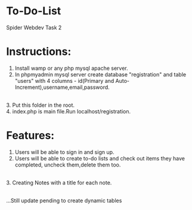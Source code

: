 # To-Do-List
Spider Webdev Task 2

# Instructions:
1. Install wamp or any php mysql apache server.
2. In phpmyadmin mysql server create database "registration" and table "users" with 4 columns - id(Primary and Auto-Increment),username,email,password.
<br>
3. Put this folder in the root.
<br>
4. index.php is main file.Run localhost/registration.
<br>

# Features:
1. Users will be able to sign in and sign up.
2. Users will be able to create to-do lists and check out items they have completed, uncheck them,delete them too.
<br>
3. Creating Notes with a title for each note.
<br>
<br>

...Still update pending to create dynamic tables 
